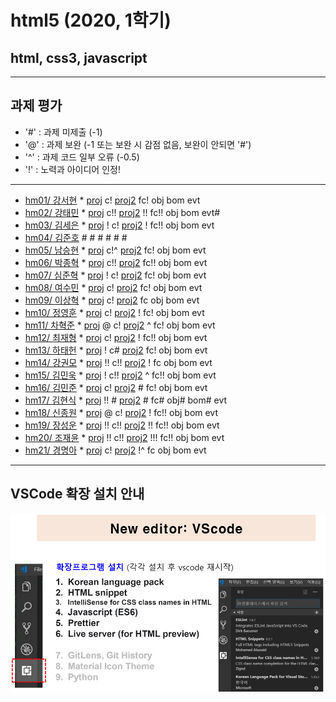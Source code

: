 # html5 (2020, 1학기)
## html, css3, javascript
---
## 과제 평가
- '#' : 과제 미제출 (-1)
- '@' : 과제 보완 (-1 또는 보완 시 감점 없음, 보완이 안되면 '#')
- '^' : 과제 코드 일부 오류 (-0.5)
- '!' : 노력과 아이디어 인정!

***
- [hm01/ 강서현](https://github.com/tjgus226/HM01) * [proj](http://chaos.inje.ac.kr:3030/hm/project/hm01/hm01_rpt01.html) c! [proj2](http://chaos.inje.ac.kr:3030/hm/project2/hm01/hm01_rpt02.html) fc! obj bom evt 
- [hm02/ 강태민](https://github.com/Gangtaemin/hm02) * [proj](http://chaos.inje.ac.kr:3030/hm/project/hm02/hm02_rpt01.html) c!! [proj2](http://chaos.inje.ac.kr:3030/hm/project2/hm02/hm02_rpt02.html) !! fc!! obj bom evt# 
- [hm03/ 김세은](https://github.com/thdnwn/hm03) * [proj](http://chaos.inje.ac.kr:3030/hm/project/hm03/hm03_rpt01.html) ! c! [proj2](http://chaos.inje.ac.kr:3030/hm/project2/hm03/hm03_rpt02.html) ! fc!! obj bom evt 
- [hm04/ 김준호](https://github.com) # # # # # # 
- [hm05/ 남승현](https://github.com/nam0914/HM05) * [proj](http://chaos.inje.ac.kr:3030/hm/project/hm05/hm05_rpt01.html) c!^ [proj2](http://chaos.inje.ac.kr:3030/hm/project2/hm05/hm05_rpt02.html) fc! obj bom evt 
- [hm06/ 박종혁](https://github.com/Park-Jong-Hyeok/hm06) * [proj](http://chaos.inje.ac.kr:3030/hm/project/hm06/hm06_rpt01.html) c!! [proj2](http://chaos.inje.ac.kr:3030/hm/project2/hm06/hm06_rpt02.html) fc!! obj bom evt 
- [hm07/ 심준혁](https://github.com/sjh1583/HM07) * [proj](http://chaos.inje.ac.kr:3030/hm/project/hm07/hm07_rpt01.html) ! c! [proj2](http://chaos.inje.ac.kr:3030/hm/project2/hm07/hm07_rpt02.html) fc! obj bom evt 
- [hm08/ 여수민](https://github.com/yeo5578/hm08) * [proj](http://chaos.inje.ac.kr:3030/hm/project/hm08/hm08_rpt01.html) c! [proj2](http://chaos.inje.ac.kr:3030/hm/project2/hm08/hm08_rpt02.html) fc! obj bom evt 
- [hm09/ 이상혁](https://github.com/bsang50005/hm09) * [proj](http://chaos.inje.ac.kr:3030/hm/project/hm09/hm09_rpt01.html) c! [proj2](http://chaos.inje.ac.kr:3030/hm/project2/hm09/hm09_rpt02.html) fc obj bom evt 
- [hm10/ 정영훈](https://github.com/jyhoon519/HM10) * [proj](http://chaos.inje.ac.kr:3030/hm/project/hm10/hm10_rpt01.html) c! [proj2](http://chaos.inje.ac.kr:3030/hm/project2/hm10/hm10_rpt02.html) ! fc! obj bom evt 
- [hm11/ 차혁준](https://github.com/chahyeokjun/HM11) * [proj](http://chaos.inje.ac.kr:3030/hm/project/hm11/hm11_rpt01.html) @ c! [proj2](http://chaos.inje.ac.kr:3030/hm/project2/hm11/hm11_rpt02.html) ^ fc! obj bom evt 
- [hm12/ 최재형](https://github.com/june6297/hm12) * [proj](http://chaos.inje.ac.kr:3030/hm/project/hm12/hm12_rpt01.html) c! [proj2](http://chaos.inje.ac.kr:3030/hm/project2/hm12/hm12_rpt02.html) ! fc!! obj bom evt 
- [hm13/ 하태헌](https://github.com/rnfrnfdl34/hm13) * [proj](http://chaos.inje.ac.kr:3030/hm/project/hm13/hm13_rpt01.html) ! c# [proj2](http://chaos.inje.ac.kr:3030/hm/project2/hm13/hm13_rpt02.html) fc! obj bom evt 
- [hm14/ 강권모](https://github.com/20161490/hm14) * [proj](http://chaos.inje.ac.kr:3030/hm/project/hm14/hm14_rpt01.html) !! c!! [proj2](http://chaos.inje.ac.kr:3030/hm/project2/hm14/hm14_rpt02.html) ! fc obj bom evt 
- [hm15/ 김민욱](https://github.com/poviea/hm15) * [proj](http://chaos.inje.ac.kr:3030/hm/project/hm15/hm15_rpt01.html) ! c!! [proj2](http://chaos.inje.ac.kr:3030/hm/project2/hm15/hm15_rpt02.html) ^ fc!! obj bom evt 
- [hm16/ 김민준](https://github.com/kaf829/hm16) * [proj](http://chaos.inje.ac.kr:3030/hm/project/hm16/hm16_rpt01.html) c! [proj2](http://chaos.inje.ac.kr:3030/hm/project2/hm16/hm16_rpt02.html) # fc! obj bom evt 
- [hm17/ 김현식](https://github.com/Khs98/HM17) * [proj](http://chaos.inje.ac.kr:3030/hm/project/hm17/hm17_rpt01.html) !! # [proj2](http://chaos.inje.ac.kr:3030/hm/project2/hm17/hm17_rpt02.html) # fc# obj# bom# evt 
- [hm18/ 신종원](https://github.com/jonogo/HM18) * [proj](http://chaos.inje.ac.kr:3030/hm/project/hm18/hm18_rpt01.html) @ c! [proj2](http://chaos.inje.ac.kr:3030/hm/project2/hm18/hm18_rpt02.html) ! fc!! obj bom evt 
- [hm19/ 장성운](https://github.com/SungUnJang/hm19) * [proj](http://chaos.inje.ac.kr:3030/hm/project/hm19/hm19_rpt01.html) !! c!! [proj2](http://chaos.inje.ac.kr:3030/hm/project2/hm19/hm19_rpt02.html) !! fc!! obj bom evt 
- [hm20/ 조재윤](https://github.com/black98520/hm20) * [proj](http://chaos.inje.ac.kr:3030/hm/project/hm20/hm20_rpt01.html) !! c!! [proj2](http://chaos.inje.ac.kr:3030/hm/project2/hm20/hm20_rpt02.html) !!! fc!! obj bom evt 
- [hm21/ 경명아](https://github.com/html21/hm21) * [proj](http://chaos.inje.ac.kr:3030/hm/project/hm21/hm21_rpt01.html) c! [proj2](http://chaos.inje.ac.kr:3030/hm/project2/hm21/hm21_rpt02.html) !^ fc obj bom evt 

***
## VSCode 확장 설치 안내

![VSCode 확장 설치 안내](https://github.com/Redwoods/html5/blob/master/vscode_extensions.png)

